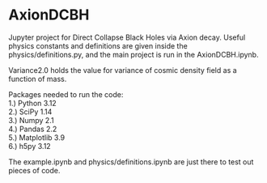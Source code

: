 # AxionDCBH

Jupyter project for Direct Collapse Black Holes via Axion decay. Useful physics constants and definitions are given inside the physics/definitions.py, and the main project is run in the AxionDCBH.ipynb.

Variance2.0 holds the value for variance of cosmic density field as a function of mass. 

Packages needed to run the code: <br />
    1.) Python 3.12 <br />
    2.) SciPy 1.14 <br />
    3.) Numpy 2.1 <br />
    4.) Pandas 2.2 <br />
    5.) Matplotlib 3.9 <br />
    6.) h5py 3.12 <br />

The example.ipynb and physics/definitions.ipynb are just there to test out pieces of code. 
